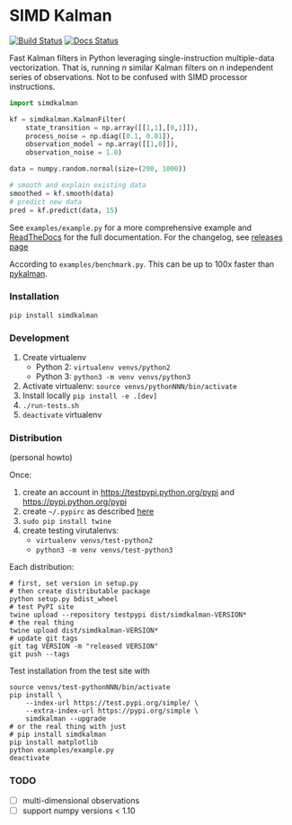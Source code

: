 
# SIMD Kalman
[![Build Status](https://travis-ci.org/oseiskar/simdkalman.svg?branch=master)](https://travis-ci.org/oseiskar/simdkalman)
[![Docs Status](https://readthedocs.org/projects/simdkalman/badge/?version=latest)](http://simdkalman.readthedocs.io/en/latest/?badge=latest)

Fast Kalman filters in Python leveraging single-instruction multiple-data
vectorization. That is, running _n_ similar Kalman filters on _n_
independent series of observations. Not to be confused with SIMD processor
instructions.

```python
import simdkalman

kf = simdkalman.KalmanFilter(
    state_transition = np.array([[1,1],[0,1]]),
    process_noise = np.diag([0.1, 0.01]),
    observation_model = np.array([[1,0]]),
    observation_noise = 1.0)

data = numpy.random.normal(size=(200, 1000))

# smooth and explain existing data
smoothed = kf.smooth(data)
# predict new data
pred = kf.predict(data, 15)
```
See `examples/example.py` for a more comprehensive example and
[ReadTheDocs](https://simdkalman.readthedocs.io/) for the full documentation.
For the changelog, see [releases page](https://github.com/oseiskar/simdkalman/releases)

According to `examples/benchmark.py`. This can be up to 100x faster than
[pykalman](https://pykalman.github.io/).

### Installation

    pip install simdkalman

### Development

 1. Create virtualenv
    * Python 2: `virtualenv venvs/python2`
    * Python 3: `python3 -m venv venvs/python3`
 1. Activate virtualenv: `source venvs/pythonNNN/bin/activate`
 1. Install locally `pip install -e .[dev]`
 1. `./run-tests.sh`
 1. `deactivate` virtualenv

### Distribution

(personal howto)

Once:

 1. create an account in https://testpypi.python.org/pypi and
    https://pypi.python.org/pypi
 1. create `~/.pypirc` as described [here](https://packaging.python.org/guides/migrating-to-pypi-org)
 1. `sudo pip install twine`
 1. create testing virutalenvs:
    * `virtualenv venvs/test-python2`
    * `python3 -m venv venvs/test-python3`

Each distribution:

    # first, set version in setup.py
    # then create distributable package
    python setup.py bdist_wheel
    # test PyPI site
    twine upload --repository testpypi dist/simdkalman-VERSION*
    # the real thing
    twine upload dist/simdkalman-VERSION*
    # update git tags
    git tag VERSION -m "released VERSION"
    git push --tags

Test installation from the test site with

    source venvs/test-pythonNNN/bin/activate
    pip install \
        --index-url https://test.pypi.org/simple/ \
        --extra-index-url https://pypi.org/simple \
        simdkalman --upgrade
    # or the real thing with just
    # pip install simdkalman
    pip install matplotlib
    python examples/example.py
    deactivate

### TODO

 - [ ] multi-dimensional observations
 - [ ] support numpy versions < 1.10

